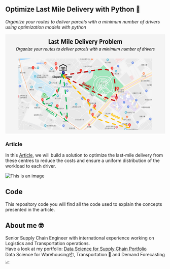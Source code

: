 ## Optimize Last Mile Delivery with Python 👷
*Organize your routes to deliver parcels with a minimum number of drivers using optimization models with python*


<p align="center">
  <img align="center" src="https://github.com/samirsaci/samirsaci.github.io/blob/main/static/img/Kuaidi.png">
</p>

### Article
In this [Article](https://towardsdatascience.com/optimize-e-commerce-last-mile-delivery-with-python-ab9ba37d214c), we will build a solution to optimize 
the last-mile delivery from these centres to reduce the costs and ensure a uniform distribution of the workload to each driver.

![This is an image](https://miro.medium.com/max/700/1*0bDGnC8nRRTQCdZTOKOKOQ.png)

## Code
This repository code you will find all the code used to explain the concepts presented in the article.

## About me 🤓
Senior Supply Chain Engineer with international experience working on Logistics and Transportation operations. \
Have a look at my portfolio: [Data Science for Supply Chain Portfolio](https://samirsaci.com) \
Data Science for Warehousing📦, Transportation 🚚 and Demand Forecasting 📈 
